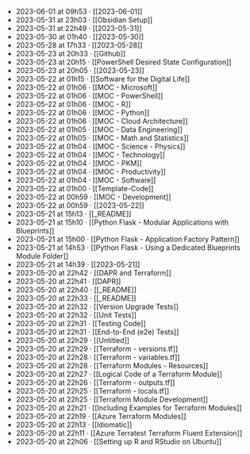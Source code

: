 - 2023-06-01 at 09h53 · [[2023-06-01]]
- 2023-05-31 at 23h03 · [[Obsidian Setup]]
- 2023-05-31 at 22h49 · [[2023-05-31]]
- 2023-05-30 at 01h40 · [[2023-05-30]]
- 2023-05-28 at 17h33 · [[2023-05-28]]
- 2023-05-23 at 20h33 · [[Github]]
- 2023-05-23 at 20h15 · [[PowerShell Desired State Configuration]]
- 2023-05-23 at 20h05 · [[2023-05-23]]
- 2023-05-22 at 01h15 · [[Software for the Digital Life]]
- 2023-05-22 at 01h06 · [[MOC - Microsoft]]
- 2023-05-22 at 01h06 · [[MOC - PowerShell]]
- 2023-05-22 at 01h06 · [[MOC - R]]
- 2023-05-22 at 01h06 · [[MOC - Python]]
- 2023-05-22 at 01h06 · [[MOC - Cloud Architecture]]
- 2023-05-22 at 01h05 · [[MOC - Data Engineering]]
- 2023-05-22 at 01h05 · [[MOC - Math and Statistics]]
- 2023-05-22 at 01h04 · [[MOC - Science - Physics]]
- 2023-05-22 at 01h04 · [[MOC - Technology]]
- 2023-05-22 at 01h04 · [[MOC - PKM]]
- 2023-05-22 at 01h04 · [[MOC - Productivity]]
- 2023-05-22 at 01h04 · [[MOC - Software]]
- 2023-05-22 at 01h00 · [[Template-Code]]
- 2023-05-22 at 00h59 · [[MOC - Development]]
- 2023-05-22 at 00h59 · [[2023-05-22]]
- 2023-05-21 at 15h13 · [[_README]]
- 2023-05-21 at 15h10 · [[Python Flask - Modular Applications with Blueprints]]
- 2023-05-21 at 15h00 · [[Python Flask - Application Factory Pattern]]
- 2023-05-21 at 14h53 · [[Python Flask - Using a Dedicated Blueprints Module Folder]]
- 2023-05-21 at 14h39 · [[2023-05-21]]
- 2023-05-20 at 22h42 · [[DAPR and Terraform]]
- 2023-05-20 at 22h41 · [[DAPR]]
- 2023-05-20 at 22h40 · [[_README]]
- 2023-05-20 at 22h33 · [[_README]]
- 2023-05-20 at 22h32 · [[Version Upgrade Tests]]
- 2023-05-20 at 22h32 · [[Unit Tests]]
- 2023-05-20 at 22h31 · [[Testing Code]]
- 2023-05-20 at 22h31 · [[End-to-End (e2e) Tests]]
- 2023-05-20 at 22h29 · [[Untitled]]
- 2023-05-20 at 22h29 · [[Terraform - versions.tf]]
- 2023-05-20 at 22h28 · [[Terraform - variables.tf]]
- 2023-05-20 at 22h28 · [[Terraform Modules - Resources]]
- 2023-05-20 at 22h27 · [[Logical Code of a Terraform Module]]
- 2023-05-20 at 22h26 · [[Terraform - outputs.tf]]
- 2023-05-20 at 22h25 · [[Terraform - locals.tf]]
- 2023-05-20 at 22h25 · [[Terraform Module Development]]
- 2023-05-20 at 22h21 · [[Including Examples for Terraform Modules]]
- 2023-05-20 at 22h19 · [[Azure Terraform Modules]]
- 2023-05-20 at 22h13 · [[Idiomatic]]
- 2023-05-20 at 22h11 · [[Azure Terratest Terraform Fluent Extension]]
- 2023-05-20 at 22h06 · [[Setting up R and RStudio on Ubuntu]]
